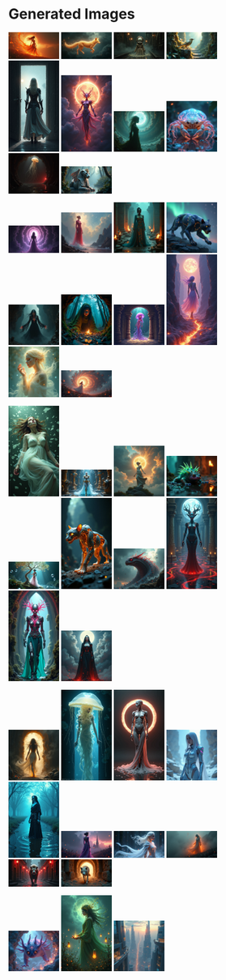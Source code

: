 # Generated Images



<img src="2025_08_01_01.png" width="100"/> <img src="2025_08_01_02.png" width="100"/> <img src="2025_08_01_03.png" width="100"/> <img src="2025_08_01_04.png" width="100"/> <img src="2025_08_01_05.png" width="100"/> <img src="2025_08_01_06.png" width="100"/> <img src="2025_08_01_07.png" width="100"/> <img src="2025_08_01_08.png" width="100"/> <img src="2025_08_01_09.png" width="100"/> <img src="2025_08_01_10.png" width="100"/>

<img src="2025_08_01_11.png" width="100"/> <img src="2025_08_01_12.png" width="100"/> <img src="2025_08_01_13.png" width="100"/> <img src="2025_08_01_14.png" width="100"/> <img src="2025_08_01_15.png" width="100"/> <img src="2025_08_01_16.png" width="100"/> <img src="2025_08_01_17.png" width="100"/> <img src="2025_08_01_18.png" width="100"/> <img src="2025_08_01_19.png" width="100"/> <img src="2025_08_01_20.png" width="100"/>

<img src="2025_08_01_21.png" width="100"/> <img src="2025_08_01_22.png" width="100"/> <img src="2025_08_01_23.png" width="100"/> <img src="2025_08_01_24.png" width="100"/> <img src="2025_08_01_25.png" width="100"/> <img src="2025_08_01_26.png" width="100"/> <img src="2025_08_01_27.png" width="100"/> <img src="2025_08_01_28.png" width="100"/> <img src="2025_08_01_29.png" width="100"/> <img src="2025_08_01_30.png" width="100"/>

<img src="2025_08_01_31.png" width="100"/> <img src="2025_08_01_32.png" width="100"/> <img src="2025_08_01_33.png" width="100"/> <img src="2025_08_01_34.png" width="100"/> <img src="2025_08_01_35.png" width="100"/> <img src="2025_08_01_36.png" width="100"/> <img src="2025_08_01_37.png" width="100"/> <img src="2025_08_01_38.png" width="100"/> <img src="2025_08_01_39.png" width="100"/> <img src="2025_08_01_40.png" width="100"/>

<img src="2025_08_01_41.png" width="100"/> <img src="2025_08_01_42.png" width="100"/> <img src="2025_08_01_43.png" width="100"/>